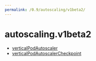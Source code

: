 ```yaml
---
permalink: /0.9/autoscaling/v1beta2/
---
```


# autoscaling.v1beta2



* [verticalPodAutoscaler](verticalPodAutoscaler.md)
* [verticalPodAutoscalerCheckpoint](verticalPodAutoscalerCheckpoint.md)